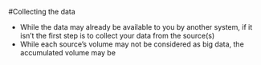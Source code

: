#Collecting the data
* While the data may already be available to you by another system, if it isn’t the first step is to collect your data from the source(s)
* While each source’s volume may not be considered as big data, the accumulated volume may be
